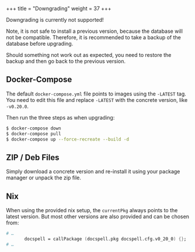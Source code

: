 +++
title = "Downgrading"
weight = 37
+++

Downgrading is currently not supported!

Note, it is not safe to install a previous version, because the
database will not be compatible. Therefore, it is recommended to take
a backup of the database before upgrading.

Should something not work out as expected, you need to restore the
backup and then go back to the previous version.

## Docker-Compose

The default `docker-compose.yml` file points to images using the
`-LATEST` tag. You need to edit this file and replace `-LATEST` with
the concrete version, like `-v0.20.0`.

Then run the three steps as when upgrading:

``` bash
$ docker-compose down
$ docker-compose pull
$ docker-compose up --force-recreate --build -d
```


## ZIP / Deb Files

Simply download a concrete version and re-install it using your
package manager or unpack the zip file.


## Nix

When using the provided nix setup, the `currentPkg` always points to
the latest version. But most other versions are also provided and can
be chosen from:

``` nix
# …
       docspell = callPackage (docspell.pkg docspell.cfg.v0_20_0) {};
# …
```
